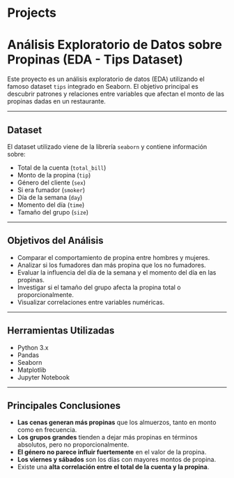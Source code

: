 # Projects
# Análisis Exploratorio de Datos sobre Propinas (EDA - Tips Dataset)

Este proyecto es un análisis exploratorio de datos (EDA) utilizando el famoso dataset `tips` integrado en Seaborn. El objetivo principal es descubrir patrones y relaciones entre variables que afectan el monto de las propinas dadas en un restaurante.

---

## Dataset

El dataset utilizado viene de la librería `seaborn` y contiene información sobre:

- Total de la cuenta (`total_bill`)
- Monto de la propina (`tip`)
- Género del cliente (`sex`)
- Si era fumador (`smoker`)
- Día de la semana (`day`)
- Momento del día (`time`)
- Tamaño del grupo (`size`)

---

## Objetivos del Análisis

- Comparar el comportamiento de propina entre hombres y mujeres.
- Analizar si los fumadores dan más propina que los no fumadores.
- Evaluar la influencia del día de la semana y el momento del día en las propinas.
- Investigar si el tamaño del grupo afecta la propina total o proporcionalmente.
- Visualizar correlaciones entre variables numéricas.

---

## Herramientas Utilizadas

- Python 3.x
- Pandas
- Seaborn
- Matplotlib
- Jupyter Notebook

---

## Principales Conclusiones

- **Las cenas generan más propinas** que los almuerzos, tanto en monto como en frecuencia.
- **Los grupos grandes** tienden a dejar más propinas en términos absolutos, pero no proporcionalmente.
- **El género no parece influir fuertemente** en el valor de la propina.
- **Los viernes y sábados** son los días con mayores montos de propina.
- Existe una **alta correlación entre el total de la cuenta y la propina**.


